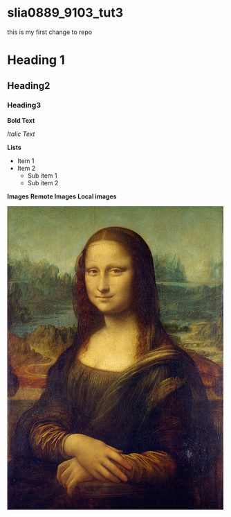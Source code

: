 # slia0889_9103_tut3

this is my first change to repo

# Heading 1
## Heading2
### Heading3


**Bold Text**

*Italic Text*

**Lists**

- Item 1
- Item 2
    - Sub item 1
    - Sub item 2

**Images**
**Remote Images**
**Local images**

![The Mona Lisa](readmeImages/monalisa.jpg)